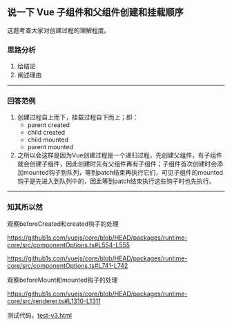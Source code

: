 ## 说一下 Vue 子组件和父组件创建和挂载顺序

这题考查大家对创建过程的理解程度。



### 思路分析

1. 给结论
2. 阐述理由

---

### 回答范例

1. 创建过程自上而下，挂载过程自下而上；即：
   - parent created
   - child created
   - child mounted
   - parent mounted
2. 之所以会这样是因为Vue创建过程是一个递归过程，先创建父组件，有子组件就会创建子组件，因此创建时先有父组件再有子组件；子组件首次创建时会添加mounted钩子到队列，等到patch结束再执行它们，可见子组件的mounted钩子是先进入到队列中的，因此等到patch结束执行这些钩子时也先执行。


---

### 知其所以然

观察beforeCreated和created钩子的处理

https://github1s.com/vuejs/core/blob/HEAD/packages/runtime-core/src/componentOptions.ts#L554-L555

https://github1s.com/vuejs/core/blob/HEAD/packages/runtime-core/src/componentOptions.ts#L741-L742

观察beforeMount和mounted钩子的处理

https://github1s.com/vuejs/core/blob/HEAD/packages/runtime-core/src/renderer.ts#L1310-L1311



测试代码，[test-v3.html](test-v3.html)

